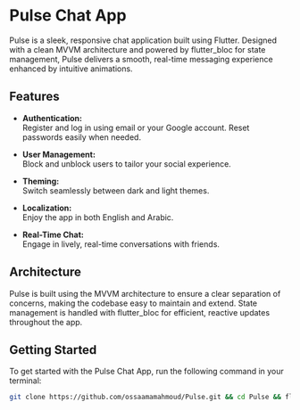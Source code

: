 # Pulse Chat App

Pulse is a sleek, responsive chat application built using Flutter. Designed with a clean MVVM architecture and powered by flutter_bloc for state management, Pulse delivers a smooth, real-time messaging experience enhanced by intuitive animations.

## Features

- **Authentication:**  
  Register and log in using email or your Google account. Reset passwords easily when needed.
  
- **User Management:**  
  Block and unblock users to tailor your social experience.
  
- **Theming:**  
  Switch seamlessly between dark and light themes.
  
- **Localization:**  
  Enjoy the app in both English and Arabic.
  
- **Real-Time Chat:**  
  Engage in lively, real-time conversations with friends.

## Architecture

Pulse is built using the MVVM architecture to ensure a clear separation of concerns, making the codebase easy to maintain and extend. State management is handled with flutter_bloc for efficient, reactive updates throughout the app.

## Getting Started

To get started with the Pulse Chat App, run the following command in your terminal:
```bash
git clone https://github.com/ossaamamahmoud/Pulse.git && cd Pulse && flutter pub get && flutter run
